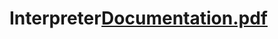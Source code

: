 # Interpreter[Documentation.pdf](https://github.com/RafikMuradyan/Interpreter/files/8631592/Documentation.pdf)
